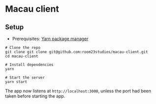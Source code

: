 # Macau client

## Setup

- Prerequisites: [Yarn package manager](https://yarnpkg.com/en/docs/install)

```
# Clone the repo
git clone git clone git@github.com:room23studios/macau-client.git
cd macau-client

# Install dependencies
yarn

# Start the server
yarn start
```

The app now listens at `http://localhost:3000`, unless the port had been taken before starting the app.
